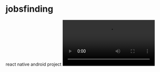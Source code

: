# jobsfinding
react native android project
<video controls src="Android Emulator - Pixel_3_API_33_5554 2024-03-13 12-09-38.mp4" title="Title"></video>
